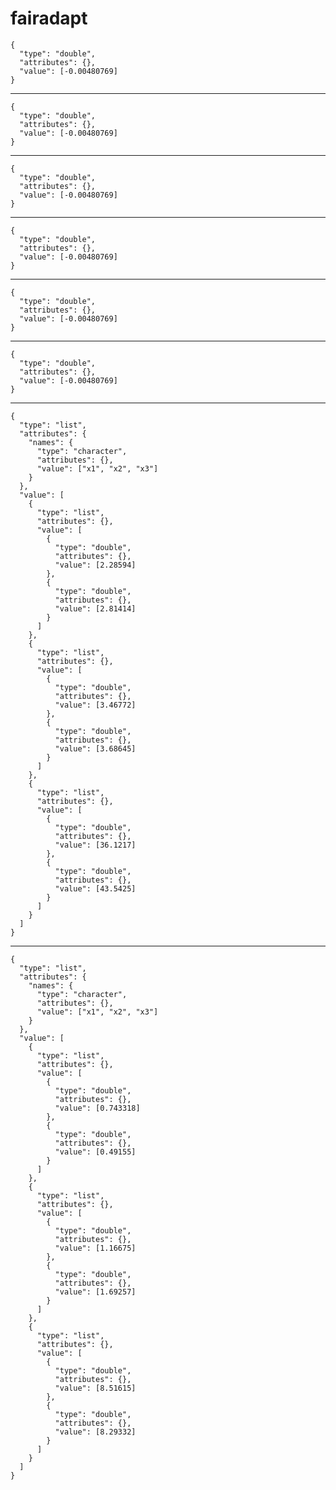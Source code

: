 # fairadapt

    {
      "type": "double",
      "attributes": {},
      "value": [-0.00480769]
    }

---

    {
      "type": "double",
      "attributes": {},
      "value": [-0.00480769]
    }

---

    {
      "type": "double",
      "attributes": {},
      "value": [-0.00480769]
    }

---

    {
      "type": "double",
      "attributes": {},
      "value": [-0.00480769]
    }

---

    {
      "type": "double",
      "attributes": {},
      "value": [-0.00480769]
    }

---

    {
      "type": "double",
      "attributes": {},
      "value": [-0.00480769]
    }

---

    {
      "type": "list",
      "attributes": {
        "names": {
          "type": "character",
          "attributes": {},
          "value": ["x1", "x2", "x3"]
        }
      },
      "value": [
        {
          "type": "list",
          "attributes": {},
          "value": [
            {
              "type": "double",
              "attributes": {},
              "value": [2.28594]
            },
            {
              "type": "double",
              "attributes": {},
              "value": [2.81414]
            }
          ]
        },
        {
          "type": "list",
          "attributes": {},
          "value": [
            {
              "type": "double",
              "attributes": {},
              "value": [3.46772]
            },
            {
              "type": "double",
              "attributes": {},
              "value": [3.68645]
            }
          ]
        },
        {
          "type": "list",
          "attributes": {},
          "value": [
            {
              "type": "double",
              "attributes": {},
              "value": [36.1217]
            },
            {
              "type": "double",
              "attributes": {},
              "value": [43.5425]
            }
          ]
        }
      ]
    }

---

    {
      "type": "list",
      "attributes": {
        "names": {
          "type": "character",
          "attributes": {},
          "value": ["x1", "x2", "x3"]
        }
      },
      "value": [
        {
          "type": "list",
          "attributes": {},
          "value": [
            {
              "type": "double",
              "attributes": {},
              "value": [0.743318]
            },
            {
              "type": "double",
              "attributes": {},
              "value": [0.49155]
            }
          ]
        },
        {
          "type": "list",
          "attributes": {},
          "value": [
            {
              "type": "double",
              "attributes": {},
              "value": [1.16675]
            },
            {
              "type": "double",
              "attributes": {},
              "value": [1.69257]
            }
          ]
        },
        {
          "type": "list",
          "attributes": {},
          "value": [
            {
              "type": "double",
              "attributes": {},
              "value": [8.51615]
            },
            {
              "type": "double",
              "attributes": {},
              "value": [8.29332]
            }
          ]
        }
      ]
    }

